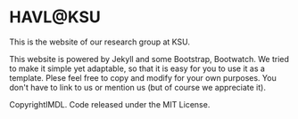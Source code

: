 # HAVL@KSU

This is the website of our research group at KSU.

This website is powered by Jekyll and some Bootstrap, Bootwatch. We tried to make it simple yet adaptable, so that it is easy for you to use it as a template. Plese feel free to copy and modify for your own purposes.  You don't have to link to us or mention us (but of course we appreciate it).

CopyrightIMDL. Code released under the MIT License.

